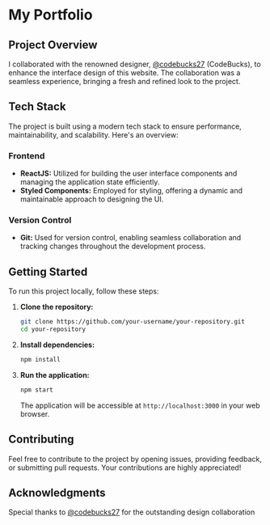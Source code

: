 # My Portfolio

## Project Overview

I collaborated with the renowned designer, [@codebucks27](https://github.com/codebucks27) (CodeBucks), to enhance the interface design of this website. The collaboration was a seamless experience, bringing a fresh and refined look to the project.

## Tech Stack

The project is built using a modern tech stack to ensure performance, maintainability, and scalability. Here's an overview:

### Frontend

- **ReactJS:** Utilized for building the user interface components and managing the application state efficiently.
- **Styled Components:** Employed for styling, offering a dynamic and maintainable approach to designing the UI.

### Version Control

- **Git:** Used for version control, enabling seamless collaboration and tracking changes throughout the development process.

## Getting Started

To run this project locally, follow these steps:

1. **Clone the repository:**

    ```bash
    git clone https://github.com/your-username/your-repository.git
    cd your-repository
    ```

2. **Install dependencies:**

    ```bash
    npm install
    ```

3. **Run the application:**

    ```bash
    npm start
    ```

    The application will be accessible at `http://localhost:3000` in your web browser.

## Contributing

Feel free to contribute to the project by opening issues, providing feedback, or submitting pull requests. Your contributions are highly appreciated!

## Acknowledgments

Special thanks to [@codebucks27](https://github.com/codebucks27) for the outstanding design collaboration